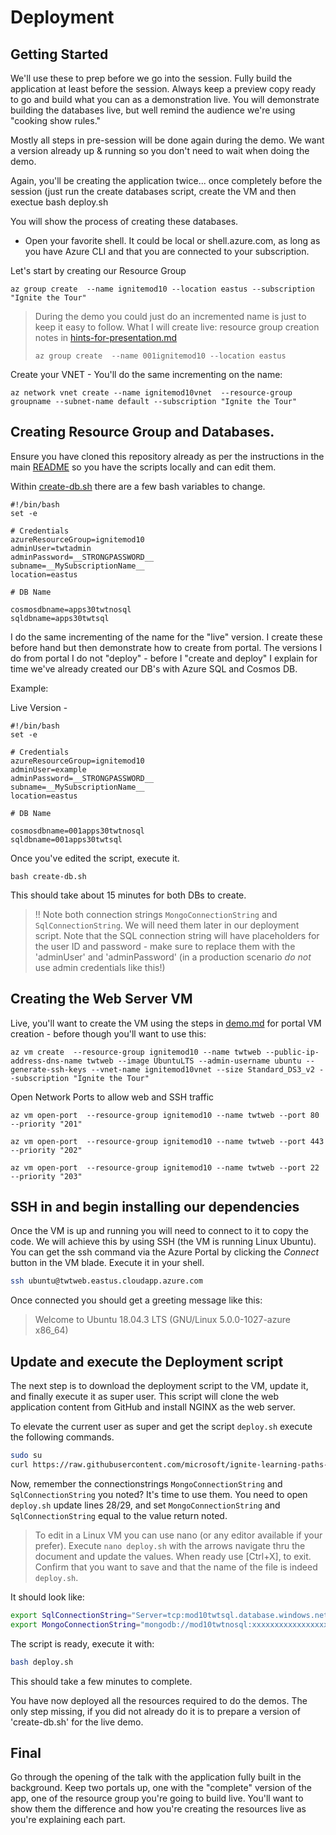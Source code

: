 # Deployment

## Getting Started

We'll use these to prep before we go into the session.  Fully build the application at least before the session. Always keep a preview copy ready to go and build what you can as a demonstration live.  You will demonstrate building the databases live, but well remind the audience we're using "cooking show rules."  

Mostly all steps in pre-session will be done again during the demo. We want a version already up & running so you don't need to wait when doing the demo.

Again, you'll be creating the application twice... once completely before the session (just run the create databases script, create the VM and then exectue bash deploy.sh

You will show the process of creating these databases.

- Open your favorite shell. It could be local or shell.azure.com, as long as you have Azure CLI and that you are connected to your subscription. 

Let's start by creating our Resource Group

```
az group create  --name ignitemod10 --location eastus --subscription "Ignite the Tour"
```

> During the demo you could just do an incremented name is just to keep it easy to follow. What I will create live: resource group creation notes in [hints-for-presentation.md](hints-for-presentation.md)
>
>```
>az group create  --name 001ignitemod10 --location eastus
>```
> 

Create your VNET - You'll do the same incrementing on the name:

```
az network vnet create --name ignitemod10vnet  --resource-group groupname --subnet-name default --subscription "Ignite the Tour"

```


## Creating Resource Group and Databases.

Ensure you have cloned this repository already as per the instructions in the main [README](https://github.com/microsoft/ignite-learning-paths-training-mod#do-the-demos) so you have the scripts locally and can edit them.

Within [create-db.sh](https://github.com/microsoft/ignite-learning-paths-training-mod/blob/master/mod10/create-db.sh) there are a few bash variables to change.

```
#!/bin/bash
set -e

# Credentials
azureResourceGroup=ignitemod10
adminUser=twtadmin
adminPassword=__STRONGPASSWORD__
subname=__MySubscriptionName__
location=eastus

# DB Name

cosmosdbname=apps30twtnosql
sqldbname=apps30twtsql
```

I do the same incrementing of the name for the "live" version.  I create these before hand but then demonstrate how to create from portal.  The versions I do from portal I do not "deploy" - before I "create and deploy" I explain for time we've already created our DB's with Azure SQL and Cosmos DB.

Example:

Live Version - 

```
#!/bin/bash
set -e

# Credentials
azureResourceGroup=ignitemod10
adminUser=example
adminPassword=__STRONGPASSWORD__
subname=__MySubscriptionName__
location=eastus

# DB Name

cosmosdbname=001apps30twtnosql
sqldbname=001apps30twtsql
```

Once you've edited the script, execute it.

```
bash create-db.sh
```

This should take about 15 minutes for both DBs to create.

> !! Note both connection strings `MongoConnectionString` and `SqlConnectionString`. We will need them later in our deployment script. Note that the SQL connection string will have placeholders for the user ID and password - make sure to replace them with the 'adminUser' and 'adminPassword' (in a production scenario _do not_ use admin credentials like this!)

## Creating the Web Server VM

Live, you'll want to create the VM using the steps in [demo.md](./demo.md) for portal VM creation - before though you'll want to use this:

```
az vm create  --resource-group ignitemod10 --name twtweb --public-ip-address-dns-name twtweb --image UbuntuLTS --admin-username ubuntu --generate-ssh-keys --vnet-name ignitemod10vnet --size Standard_DS3_v2 --subscription "Ignite the Tour"
```

Open Network Ports to allow web and SSH traffic

```
az vm open-port  --resource-group ignitemod10 --name twtweb --port 80 --priority "201"

az vm open-port  --resource-group ignitemod10 --name twtweb --port 443 --priority "202"

az vm open-port  --resource-group ignitemod10 --name twtweb --port 22  --priority "203"
```

## SSH in and begin installing our dependencies

Once the VM is up and running you will need to connect to it to copy the code. We will achieve this by 
using SSH (the VM is running Linux Ubuntu). You can get the ssh command via the Azure Portal by clicking the *Connect* button in the VM blade. Execute it in your shell.

```bash
ssh ubuntu@twtweb.eastus.cloudapp.azure.com
```

Once connected you should get a greeting message like this: 

> Welcome to Ubuntu 18.04.3 LTS (GNU/Linux 5.0.0-1027-azure x86_64)

## Update and execute the Deployment script

The next step is to download the deployment script to the VM, update it, and finally execute it as super user. This script will clone the web application content from GitHub and install NGINX as the web server.

To elevate the current user as super and get the script `deploy.sh` execute the following commands.

```bash
sudo su
curl https://raw.githubusercontent.com/microsoft/ignite-learning-paths-training-mod/master/mod10/deploy.sh >deploy.sh
```

Now, remember the connectionstrings `MongoConnectionString` and `SqlConnectionString` you noted? It's time to use them. You need to open `deploy.sh` update lines 28/29, and set `MongoConnectionString` and `SqlConnectionString` equal to the value return noted.

> To edit in a Linux VM you can use nano (or any editor available if your prefer). Execute `nano deploy.sh` with the arrows navigate thru the document and update the values. When ready use [Ctrl+X], to exit. Confirm that you want to save and that the name of the file is indeed `deploy.sh`.

It should look like:

```bash
export SqlConnectionString="Server=tcp:mod10twtsql.database.windows.net,1433;Database=tailwind;User ID=__USERNAME__;Password=__PASSWORD__;Encrypt=true;Connection Timeout=30;"
export MongoConnectionString="mongodb://mod10twtnosql:xxxxxxxxxxxxxxxxxxxxxxxxxxxxxxxxxxxxxxxxxxxxxxxxxxxxxxxxxxxxxxxxxxxxxxxxxxxxxxxxxxx==@mod10twtnosql.documents.azure.com:10255/?ssl=true&replicaSet=globaldb"
```

The script is ready, execute it with:

```bash
bash deploy.sh
```

This should take a few minutes to complete.

You have now deployed all the resources required to do the demos. The only step missing, if you did not already do it is to prepare a version of 'create-db.sh' for the live demo.  


## Final

Go through the opening of the talk with the application fully built in the background.  Keep two portals up, one with the "complete" version of the app, one of the resource group you're going to build live.  You'll want to show them the difference and how you're creating the resources live as you're explaining each part.
